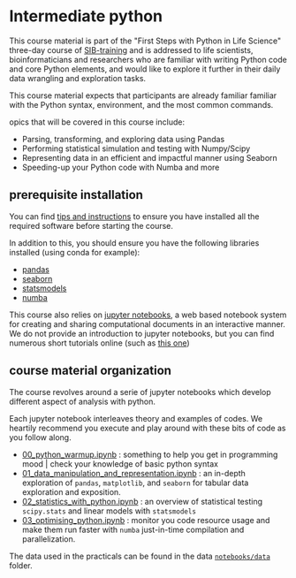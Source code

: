 # Intermediate python

This course material is part of the "First Steps with Python in Life Science" three-day course of [SIB-training](https://www.sib.swiss/training/who-can-benefit) and is addressed to life scientists, bioinformaticians and researchers who are familiar with writing Python code and core Python elements, and would like to explore it further in their daily data wrangling and exploration tasks.

This course material expects that participants are already familiar familiar with the Python syntax, environment, and the most common commands.

opics that will be covered in this course include:

 * Parsing, transforming, and exploring data using Pandas
 * Performing statistical simulation and testing with Numpy/Scipy
 * Representing data in an efficient and impactful manner using Seaborn
 * Speeding-up your Python code with Numba and more


## prerequisite installation

You can find [tips and instructions](https://github.com/sib-swiss/first-steps-with-python-training/blob/master/setting_up_your_environment.md) to ensure you have installed all the required software before starting the course.

In addition to this, you should ensure you have the following libraries installed (using conda for example):

 - [pandas](https://pandas.pydata.org/)
 - [seaborn](https://seaborn.pydata.org/)
 - [statsmodels](https://www.statsmodels.org/stable/index.html)
 - [numba](https://numba.pydata.org/)


This course also relies on [jupyter notebooks](https://www.jupyter.org/), a web based notebook system for creating and sharing computational documents in an interactive manner. 
We do not provide an introduction to jupyter notebooks, but you can find numerous short tutorials online (such as [this one](https://hub.gke2.mybinder.org/user/ipython-ipython-in-depth-cmbioav7/notebooks/binder/Index.ipynb)) 



## course material organization

The course revolves around a serie of jupyter notebooks which develop different aspect of analysis with python.

Each jupyter notebook interleaves theory and examples of codes. We heartily recommend you execute and play around with these bits of code as you follow along.


 * [00_python_warmup.ipynb](00_python_warmup.ipynb) : something to help you get in programming mood | check your knowledge of basic python syntax
 * [01_data_manipulation_and_representation.ipynb](01_data_manipulation_and_representation.ipynb) : an in-depth exploration of `pandas`, `matplotlib`, and `seaborn` for tabular data exploration and exposition.
 * [02_statistics_with_python.ipynb](02_statistics_with_python.ipynb) : an overview of statistical testing `scipy.stats` and linear models with `statsmodels`
 * [03_optimising_python.ipynb](03_optimising_python.ipynb) : monitor you code resource usage and make them run faster with `numba` just-in-time compilation and parallelization.


The data used in the practicals can be found in the data [`notebooks/data`](data/) folder.
